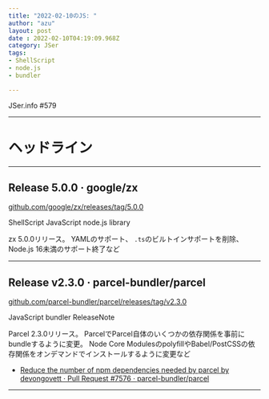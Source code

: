 ```yaml
---
title: "2022-02-10のJS: "
author: "azu"
layout: post
date : 2022-02-10T04:19:09.968Z
category: JSer
tags:
- ShellScript
- node.js
- bundler

---
```


JSer.info #579

----

<h1 class="site-genre">ヘッドライン</h1>

----

## Release 5.0.0 · google/zx
[github.com/google/zx/releases/tag/5.0.0](https://github.com/google/zx/releases/tag/5.0.0 "Release 5.0.0 · google/zx")
<p class="jser-tags jser-tag-icon"><span class="jser-tag">ShellScript</span> <span class="jser-tag">JavaScript</span> <span class="jser-tag">node.js</span> <span class="jser-tag">library</span></p>

zx 5.0.0リリース。
YAMLのサポート、
`.ts`のビルトインサポートを削除、Node.js 16未満のサポート終了など


----

## Release v2.3.0 · parcel-bundler/parcel
[github.com/parcel-bundler/parcel/releases/tag/v2.3.0](https://github.com/parcel-bundler/parcel/releases/tag/v2.3.0 "Release v2.3.0 · parcel-bundler/parcel")
<p class="jser-tags jser-tag-icon"><span class="jser-tag">JavaScript</span> <span class="jser-tag">bundler</span> <span class="jser-tag">ReleaseNote</span></p>

Parcel 2.3.0リリース。
ParcelでParcel自体のいくつかの依存関係を事前にbundleするように変更。
Node Core ModulesのpolyfillやBabel/PostCSSの依存関係をオンデマンドでインストールするように変更など

- [Reduce the number of npm dependencies needed by parcel by devongovett · Pull Request #7576 · parcel-bundler/parcel](https://github.com/parcel-bundler/parcel/pull/7576 "Reduce the number of npm dependencies needed by parcel by devongovett · Pull Request #7576 · parcel-bundler/parcel")

----
